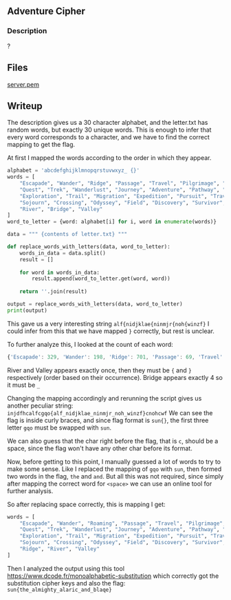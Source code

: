 ## Adventure Cipher

### Description
?
## Files
[server.pem](./letter.txt)

## Writeup
The description gives us a 30 character alphabet, and the letter.txt has random words, but exactly 30 unique words.
This is enough to infer that every word corresponds to a character, and we have to find the correct mapping to get the flag.

At first I mapped the words according to the order in which they appear.
```python
alphabet = 'abcdefghijklmnopqrstuvwxyz_ {}'
words = [
    "Escapade", "Wander", "Ridge", "Passage", "Travel", "Pilgrimage", "Venture", 
    "Quest", "Trek", "Wanderlust", "Journey", "Adventure", "Pathway", "Voyage", 
    "Exploration", "Trail", "Migration", "Expedition", "Pursuit", "Traverse", 
    "Sojourn", "Crossing", "Odyssey", "Field", "Discovery", "Survivor", "Roaming", 
    "River", "Bridge", "Valley"
]
word_to_letter = {word: alphabet[i] for i, word in enumerate(words)}

data = """ {contents of letter.txt} """

def replace_words_with_letters(data, word_to_letter):
    words_in_data = data.split()
    result = []
    
    for word in words_in_data:
        result.append(word_to_letter.get(word, word))
    
    return ''.join(result)

output = replace_words_with_letters(data, word_to_letter)
print(output)
```

This gave us a very interesting string `alf{nidjklae{ninmjr{noh{winzf}`
I could infer from this that we have mapped `}` correctly, but rest is unclear.

To further analyze this, I looked at the count of each word:
```js
{'Escapade': 329, 'Wander': 198, 'Ridge': 701, 'Passage': 69, 'Travel': 51, 'Pilgrimage': 421, 'Venture': 230, 'Quest': 146, 'Trek': 150, 'Wanderlust': 231, 'Journey': 72, 'Adventure': 199, 'Pathway': 190, 'Voyage': 295, 'Exploration': 224, 'Trail': 74, 'Migration': 109, 'Expedition': 82, 'Pursuit': 78, 'Traverse': 53, 'Sojourn': 4, 'Crossing': 21, 'Odyssey': 69, 'Field': 33, 'Discovery': 2, 'Survivor': 11, 'Roaming': 6, 'River': 1, 'Bridge': 4, 'Valley': 1}
```

River and Valley appears exactly once, then they must be `{` and `}` respectively (order based on their occurrence).
Bridge appears exactly 4 so it must be `_`

Changing the mapping accordingly and rerunning the script gives us another peculiar string:
`injdfhcalfcgqo{alf_nidjklae_ninmjr_noh_winzf}cnohcwf`
We can see the flag is inside curly braces, and since flag format is `sun{}`, the first three letter `gqo` must be swapped with `sun`.

We can also guess that the char right before the flag, that is `c`, should be a space, since the flag won't have any other char before its format.

Now, before getting to this point, I manually guessed a lot of words to try to make some sense. Like I replaced the mapping of  `gqo` with `sun`, then formed two words in the flag, `the` and `and`.
But all this was not required, since simply after mapping the correct word for `<space>` we can use an online tool for further analysis.

So after replacing space correctly, this is mapping I get:
```python
words = [
    "Escapade", "Wander", "Roaming", "Passage", "Travel", "Pilgrimage", "Venture", 
    "Quest", "Trek", "Wanderlust", "Journey", "Adventure", "Pathway", "Voyage", 
    "Exploration", "Trail", "Migration", "Expedition", "Pursuit", "Traverse", 
    "Sojourn", "Crossing", "Odyssey", "Field", "Discovery", "Survivor", "Bridge", 
    "Ridge", "River", "Valley"
]
```

Then I analyzed the output using this tool https://www.dcode.fr/monoalphabetic-substitution
which correctly got the substitution cipher keys and also the flag:
`sun{the_almighty_alaric_and_blaqe}`
